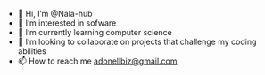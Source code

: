 - 👋 Hi, I’m @Nala-hub
- 👀 I’m interested in sofware
- 🌱 I’m currently learning computer science 
- 💞️ I’m looking to collaborate on projects that challenge my coding abilities
- 📫 How to reach me adonellbiz@gmail.com

<!---
Nala-hub/Nala-hub is a ✨ special ✨ repository because its `README.md` (this file) appears on your GitHub profile.
You can click the Preview link to take a look at your changes.
--->
